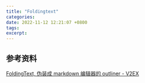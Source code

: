 ```yaml
---
title: "Foldingtext"
categories: 
date: 2022-11-12 12:21:07 +0800
tags: 
excerpt: 
---
```






## 参考资料

[FoldingText, 伪装成 markdown 编辑器的 outliner - V2EX](https://www.v2ex.com/t/123024)



